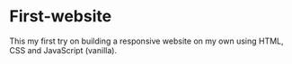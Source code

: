 # First-website
This my first try on building a responsive website on my own using HTML, CSS and JavaScript (vanilla).
